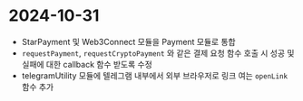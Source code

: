 # 2024-10-31

* StarPayment 및 Web3Connect 모듈을 Payment 모듈로 통합
* `requestPayment`, `requestCryptoPayment` 와 같은 결제 요청 함수 호출 시 성공 및 실패에 대한 callback 함수 받도록 수정
* telegramUtility 모듈에 텔레그램 내부에서 외부 브라우저로 링크 여는 `openLink` 함수 추가  